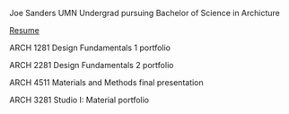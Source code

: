 Joe Sanders
UMN Undergrad pursuing Bachelor of Science in Archicture 

[Resume](https://github.com/user-attachments/files/17250271/Joseph-Sanders.2.pdf)

ARCH 1281 Design Fundamentals 1 portfolio

ARCH 2281 Design Fundamentals 2 portfolio

ARCH 4511 Materials and Methods final presentation

ARCH 3281 Studio I: Material portfolio
